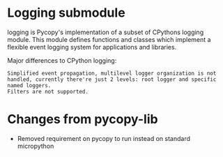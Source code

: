 # Logging submodule
logging is Pycopy's implementation of a subset of CPythons logging module. This module defines functions and classes which implement a flexible event logging system for applications and libraries.

Major differences to CPython logging:

    Simplified event propagation, multilevel logger organization is not handled, currently there're just 2 levels: root logger and specific named loggers.
    Filters are not supported.

# Changes from pycopy-lib
* Removed requirement on pycopy to run instead on standard micropython
